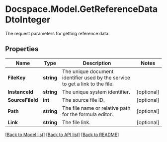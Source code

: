 # Docspace.Model.GetReferenceDataDtoInteger
The request parameters for getting reference data.

## Properties

Name | Type | Description | Notes
------------ | ------------- | ------------- | -------------
**FileKey** | **string** | The unique document identifier used by the service to get a link to the file. | 
**InstanceId** | **string** | The unique system identifier. | [optional] 
**SourceFileId** | **int** | The source file ID. | [optional] 
**Path** | **string** | The file name or relative path for the formula editor. | [optional] 
**Link** | **string** | The file link. | [optional] 

[[Back to Model list]](../README.md#documentation-for-models) [[Back to API list]](../README.md#documentation-for-api-endpoints) [[Back to README]](../README.md)


